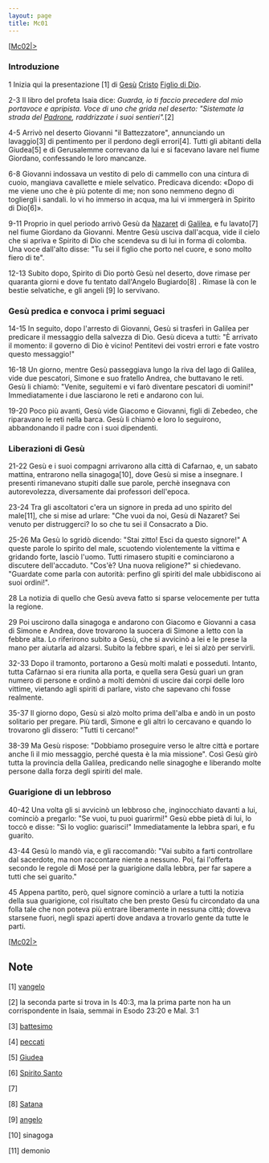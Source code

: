 ```yaml
---
layout: page
title: Mc01
---
```


 [[Mc02|>](Mc02)

### Introduzione

1 Inizia qui la presentazione [1] di [Gesù](/g/Gesù "wikilink") [Cristo](/Cristo "wikilink") [Figlio di Dio](/Figlio_di_Dio "wikilink").

2-3 Il libro del profeta Isaia dice: *Guarda, io ti faccio precedere dal mio portavoce e apripista. Voce di uno che grida nel deserto: "Sistemate la strada del [Padrone](/g/Signore "wikilink"), raddrizzate i suoi sentieri".*[2]

4-5 Arrivò nel deserto Giovanni "il Battezzatore", annunciando un lavaggio[3] di pentimento per il perdono degli errori[4]. Tutti gli abitanti della Giudea[5] e di Gerusalemme correvano da lui e si facevano lavare nel fiume Giordano, confessando le loro mancanze.

6-8 Giovanni indossava un vestito di pelo di cammello con una cintura di cuoio, mangiava cavallette e miele selvatico. Predicava dicendo: «Dopo di me viene uno che è più potente di me; non sono nemmeno degno di togliergli i sandali. Io vi ho immerso in acqua, ma lui vi immergerà in Spirito di Dio[6]».

9-11 Proprio in quel periodo arrivò Gesù da [Nazaret](/Nazaret "wikilink") di [Galilea](/Galilea "wikilink"), e fu lavato[7] nel fiume Giordano da Giovanni. Mentre Gesù usciva dall'acqua, vide il cielo che si apriva e Spirito di Dio che scendeva su di lui in forma di colomba. Una voce dall'alto disse: "Tu sei il figlio che porto nel cuore, e sono molto fiero di te".

12-13 Subito dopo, Spirito di Dio portò Gesù nel deserto, dove rimase per quaranta giorni e dove fu tentato dall'Angelo Bugiardo[8] . Rimase là con le bestie selvatiche, e gli angeli [9] lo servivano.

### Gesù predica e convoca i primi seguaci

14-15 In seguito, dopo l'arresto di Giovanni, Gesù si trasferì in Galilea per predicare il messaggio della salvezza di Dio. Gesù diceva a tutti: "È arrivato il momento: il governo di Dio è vicino! Pentitevi dei vostri errori e fate vostro questo messaggio!"

16-18 Un giorno, mentre Gesù passeggiava lungo la riva del lago di Galilea, vide due pescatori, Simone e suo fratello Andrea, che buttavano le reti. Gesù li chiamò: "Venite, seguitemi e vi farò diventare pescatori di uomini!" Immediatamente i due lasciarono le reti e andarono con lui.

19-20 Poco più avanti, Gesù vide Giacomo e Giovanni, figli di Zebedeo, che riparavano le reti nella barca. Gesù li chiamò e loro lo seguirono, abbandonando il padre con i suoi dipendenti.

### Liberazioni di Gesù

21-22 Gesù e i suoi compagni arrivarono alla città di Cafarnao, e, un sabato mattina, entrarono nella sinagoga[10], dove Gesù si mise a insegnare. I presenti rimanevano stupiti dalle sue parole, perchè insegnava con autorevolezza, diversamente dai professori dell'epoca.

23-24 Tra gli ascoltatori c'era un signore in preda ad uno spirito del male[11], che si mise ad urlare: "Che vuoi da noi, Gesù di Nazaret? Sei venuto per distruggerci? Io so che tu sei il Consacrato a Dio.

25-26 Ma Gesù lo sgridò dicendo: "Stai zitto! Esci da questo signore!" A queste parole lo spirito del male, scuotendo violentemente la vittima e gridando forte, lasciò l'uomo. Tutti rimasero stupiti e cominciarono a discutere dell'accaduto. "Cos'è? Una nuova religione?" si chiedevano. "Guardate come parla con autorità: perfino gli spiriti del male ubbidiscono ai suoi ordini!".

28 La notizia di quello che Gesù aveva fatto si sparse velocemente per tutta la regione.

29 Poi uscirono dalla sinagoga e andarono con Giacomo e Giovanni a casa di Simone e Andrea, dove trovarono la suocera di Simone a letto con la febbre alta. Lo riferirono subito a Gesù, che si avvicinò a lei e le prese la mano per aiutarla ad alzarsi. Subito la febbre sparì, e lei si alzò per servirli.

32-33 Dopo il tramonto, portarono a Gesù molti malati e posseduti. Intanto, tutta Cafàrnao si era riunita alla porta, e quella sera Gesù guarì un gran numero di persone e ordinò a molti demòni di uscire dai corpi delle loro vittime, vietando agli spiriti di parlare, visto che sapevano chi fosse realmente.

35-37 Il giorno dopo, Gesù si alzò molto prima dell'alba e andò in un posto solitario per pregare. Più tardi, Simone e gli altri lo cercavano e quando lo trovarono gli dissero: "Tutti ti cercano!"

38-39 Ma Gesù rispose: "Dobbiamo proseguire verso le altre città e portare anche lì il mio messaggio, perché questa è la mia missione". Così Gesù girò tutta la provincia della Galilea, predicando nelle sinagoghe e liberando molte persone dalla forza degli spiriti del male.

### Guarigione di un lebbroso

40-42 Una volta gli si avvicinò un lebbroso che, inginocchiato davanti a lui, cominciò a pregarlo: "Se vuoi, tu puoi guarirmi!" Gesù ebbe pietà di lui, lo toccò e disse: "Sì lo voglio: guarisci!" Immediatamente la lebbra sparì, e fu guarito.

43-44 Gesù lo mandò via, e gli raccomandò: "Vai subito a farti controllare dal sacerdote, ma non raccontare niente a nessuno. Poi, fai l'offerta secondo le regole di Mosé per la guarigione dalla lebbra, per far sapere a tutti che sei guarito."

45 Appena partito, però, quel signore cominciò a urlare a tutti la notizia della sua guarigione, col risultato che ben presto Gesù fu circondato da una folla tale che non poteva più entrare liberamente in nessuna città; doveva starsene fuori, negli spazi aperti dove andava a trovarlo gente da tutte le parti.

 [[Mc02|>](Mc02)

Note
----

<references>
</references>

[1] [vangelo](/g/vangelo "wikilink")

[2] la seconda parte si trova in Is 40:3, ma la prima parte non ha un corrispondente in Isaia, semmai in Esodo 23:20 e Mal. 3:1

[3] [battesimo](/g/battesimo "wikilink")

[4] [peccati](/g/peccato "wikilink")

[5] [Giudea](/g/Giudea "wikilink")

[6] [Spirito Santo](/g/Spirito_Santo "wikilink")

[7]

[8] [Satana](/g/Satana "wikilink")

[9] [angelo](/g/angelo "wikilink")

[10] sinagoga

[11] demonio
